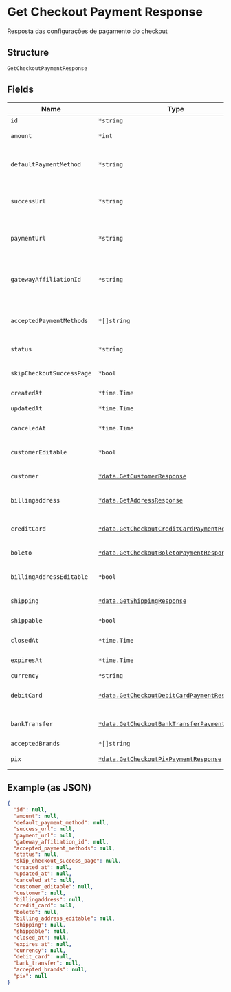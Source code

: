 
# Get Checkout Payment Response

Resposta das configurações de pagamento do checkout

## Structure

`GetCheckoutPaymentResponse`

## Fields

| Name | Type | Tags | Description |
|  --- | --- | --- | --- |
| `id` | `*string` | Optional | - |
| `amount` | `*int` | Optional | Valor em centavos |
| `defaultPaymentMethod` | `*string` | Optional | Meio de pagamento padrão no checkout |
| `successUrl` | `*string` | Optional | Url de redirecionamento de sucesso após o checkou |
| `paymentUrl` | `*string` | Optional | Url para pagamento usando o checkout |
| `gatewayAffiliationId` | `*string` | Optional | Código da afiliação onde o pagamento será processado no gateway |
| `acceptedPaymentMethods` | `*[]string` | Optional | Meios de pagamento aceitos no checkout |
| `status` | `*string` | Optional | Status do checkout |
| `skipCheckoutSuccessPage` | `*bool` | Optional | Pular tela de sucesso pós-pagamento? |
| `createdAt` | `*time.Time` | Optional | Data de criação |
| `updatedAt` | `*time.Time` | Optional | Data de atualização |
| `canceledAt` | `*time.Time` | Optional | Data de cancelamento |
| `customerEditable` | `*bool` | Optional | Torna o objeto customer editável |
| `customer` | [`*data.GetCustomerResponse`](../../doc/models/get-customer-response.md) | Optional | Dados do comprador |
| `billingaddress` | [`*data.GetAddressResponse`](../../doc/models/get-address-response.md) | Optional | Dados do endereço de cobrança |
| `creditCard` | [`*data.GetCheckoutCreditCardPaymentResponse`](../../doc/models/get-checkout-credit-card-payment-response.md) | Optional | Configurações de cartão de crédito |
| `boleto` | [`*data.GetCheckoutBoletoPaymentResponse`](../../doc/models/get-checkout-boleto-payment-response.md) | Optional | Configurações de boleto |
| `billingAddressEditable` | `*bool` | Optional | Indica se o billing address poderá ser editado |
| `shipping` | [`*data.GetShippingResponse`](../../doc/models/get-shipping-response.md) | Optional | Configurações  de entrega |
| `shippable` | `*bool` | Optional | Indica se possui entrega |
| `closedAt` | `*time.Time` | Optional | Data de fechamento |
| `expiresAt` | `*time.Time` | Optional | Data de expiração |
| `currency` | `*string` | Optional | Moeda |
| `debitCard` | [`*data.GetCheckoutDebitCardPaymentResponse`](../../doc/models/get-checkout-debit-card-payment-response.md) | Optional | Configurações de cartão de débito |
| `bankTransfer` | [`*data.GetCheckoutBankTransferPaymentResponse`](../../doc/models/get-checkout-bank-transfer-payment-response.md) | Optional | Bank transfer payment response |
| `acceptedBrands` | `*[]string` | Optional | Accepted Brands |
| `pix` | [`*data.GetCheckoutPixPaymentResponse`](../../doc/models/get-checkout-pix-payment-response.md) | Optional | Pix payment response |

## Example (as JSON)

```json
{
  "id": null,
  "amount": null,
  "default_payment_method": null,
  "success_url": null,
  "payment_url": null,
  "gateway_affiliation_id": null,
  "accepted_payment_methods": null,
  "status": null,
  "skip_checkout_success_page": null,
  "created_at": null,
  "updated_at": null,
  "canceled_at": null,
  "customer_editable": null,
  "customer": null,
  "billingaddress": null,
  "credit_card": null,
  "boleto": null,
  "billing_address_editable": null,
  "shipping": null,
  "shippable": null,
  "closed_at": null,
  "expires_at": null,
  "currency": null,
  "debit_card": null,
  "bank_transfer": null,
  "accepted_brands": null,
  "pix": null
}
```

